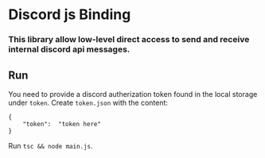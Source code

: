 # Discord js Binding
### This library allow low-level direct access to send and receive internal discord api messages.

## Run 
You need to provide a discord autherization token found in the local storage under `token`.
Create `token.json` with the content:
```
{
    "token":  "token here"
}
```
Run `tsc && node main.js`.